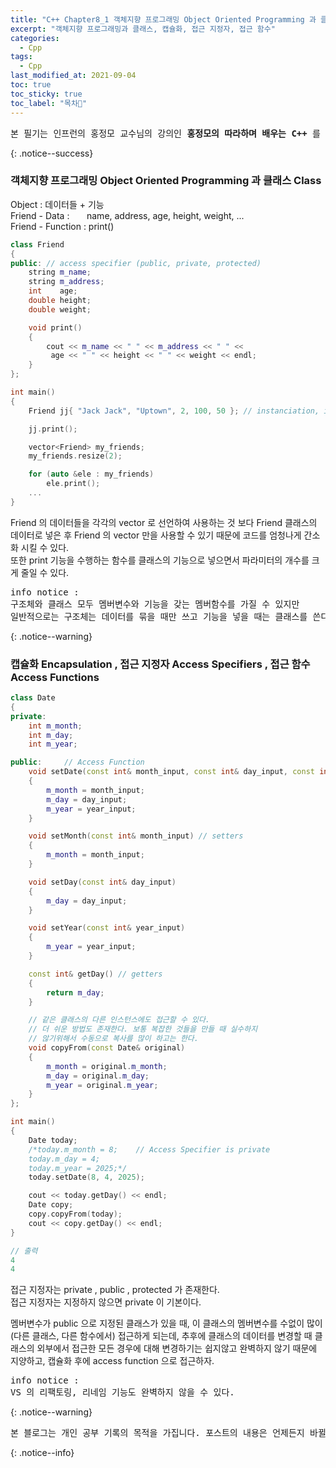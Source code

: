 ```yaml
---
title: "C++ Chapter8_1 객체지향 프로그래밍 Object Oriented Programming 과 클래스 Class, 캡슐화 Encapsulation , 접근 지정자 Access Specifiers , 접근 함수 Access Functions"
excerpt: "객체지향 프로그래밍과 클래스, 캡슐화, 접근 지정자, 접근 함수"
categories:
  - Cpp
tags:
  - Cpp
last_modified_at: 2021-09-04
toc: true
toc_sticky: true
toc_label: "목차👀"
---
```


<pre>본 필기는 인프런의 홍정모 교수님의 강의인 <b>홍정모의 따라하며 배우는 C++</b> 를 듣고 작성합니다.</pre>{: .notice--success}

### 객체지향 프로그래밍 Object Oriented Programming 과 클래스 Class
Object : 데이터들 + 기능    
Friend - Data : &nbsp;&nbsp;&nbsp;&nbsp;&nbsp;&nbsp;name, address, age, height, weight, ...     
Friend - Function : print()

```cpp
class Friend
{
public:	// access specifier (public, private, protected)
    string m_name;
    string m_address;
    int	   age;
    double height;
    double weight;

    void print()
    {
        cout << m_name << " " << m_address << " " <<
         age << " " << height << " " << weight << endl;
    }
};

int main()
{
    Friend jj{ "Jack Jack", "Uptown", 2, 100, 50 }; // instanciation, instance

    jj.print();

    vector<Friend> my_friends; 
    my_friends.resize(2);

    for (auto &ele : my_friends)	
        ele.print();
    ...
}
```
Friend 의 데이터들을 각각의 vector 로 선언하여 사용하는 것 보다 Friend 클래스의 데이터로 넣은 후 Friend 의 vector 만을 사용할 수  있기 때문에 코드를 엄청나게 간소화 시킬 수 있다.    
또한 print 기능을 수행하는 함수를 클래스의 기능으로 넣으면서 파라미터의 개수를 크게 줄일 수 있다.

<pre>info notice :
구조체와 클래스 모두 멤버변수와 기능을 갖는 멤버함수를 가질 수 있지만 
일반적으로는 구조체는 데이터를 묶을 때만 쓰고 기능을 넣을 때는 클래스를 쓴다. </pre>{: .notice--warning}

<br>

### 캡슐화 Encapsulation , 접근 지정자 Access Specifiers , 접근 함수 Access Functions
```cpp
class Date
{
private:
    int m_month;
    int m_day;
    int m_year;

public:		// Access Function
    void setDate(const int& month_input, const int& day_input, const int& year_input)
    {
        m_month = month_input;
        m_day = day_input;
        m_year = year_input;
    }

    void setMonth(const int& month_input) // setters
    {
        m_month = month_input;
    }

    void setDay(const int& day_input)
    {
        m_day = day_input;
    }

    void setYear(const int& year_input)
    {
        m_year = year_input;
    }

    const int& getDay()	// getters
    {
        return m_day;
    }

    // 같은 클래스의 다른 인스턴스에도 접근할 수 있다.
    // 더 쉬운 방법도 존재한다. 보통 복잡한 것들을 만들 때 실수하지
    // 않기위해서 수동으로 복사를 많이 하고는 한다.
    void copyFrom(const Date& original)		
    {										
        m_month = original.m_month;
        m_day = original.m_day;
        m_year = original.m_year;
    }
};

int main()
{
    Date today;
    /*today.m_month = 8;    // Access Specifier is private
    today.m_day = 4;
    today.m_year = 2025;*/
    today.setDate(8, 4, 2025);

    cout << today.getDay() << endl;
    Date copy; 
    copy.copyFrom(today);
    cout << copy.getDay() << endl;
}

// 출력
4
4
```
접근 지정자는 private , public , protected 가 존재한다.    
접근 지정자는 지정하지 않으면 private 이 기본이다.

멤버변수가 public 으로 지정된 클래스가 있을 때, 이 클래스의 멤버변수를 수없이 많이(다른 클래스, 다른 함수에서) 접근하게 되는데, 추후에 클래스의 데이터를 변경할 때 클래스의 외부에서 접근한 모든 경우에 대해 변경하기는 쉽지않고 완벽하지 않기 때문에 지양하고, 캡슐화 후에 access function 으로 접근하자.

<pre>info notice :
VS 의 리팩토링, 리네임 기능도 완벽하지 않을 수 있다.</pre>{: .notice--warning}


<pre>본 블로그는 개인 공부 기록의 목적을 가집니다. 포스트의 내용은 언제든지 바뀔 수 있습니다.</pre>{: .notice--info}